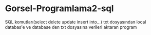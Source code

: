 # Gorsel-Programlama2-sql
SQL komutları(select delete update insert into...) txt dosyasından local databas'e ve database den txt dosyasına verileri aktaran program 
